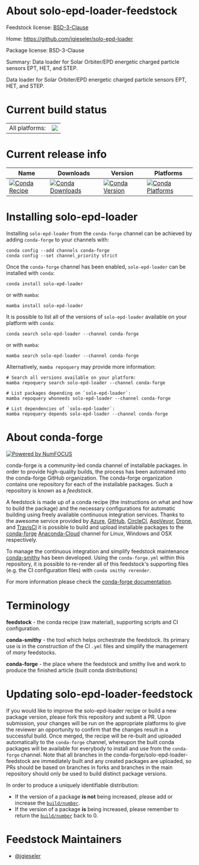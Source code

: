 About solo-epd-loader-feedstock
===============================

Feedstock license: [BSD-3-Clause](https://github.com/conda-forge/solo-epd-loader-feedstock/blob/main/LICENSE.txt)

Home: https://github.com/jgieseler/solo-epd-loader

Package license: BSD-3-Clause

Summary: Data loader for Solar Orbiter/EPD energetic charged particle sensors EPT, HET, and STEP.

Data loader for Solar Orbiter/EPD energetic charged particle sensors EPT, HET, and STEP.


Current build status
====================


<table><tr><td>All platforms:</td>
    <td>
      <a href="https://dev.azure.com/conda-forge/feedstock-builds/_build/latest?definitionId=15078&branchName=main">
        <img src="https://dev.azure.com/conda-forge/feedstock-builds/_apis/build/status/solo-epd-loader-feedstock?branchName=main">
      </a>
    </td>
  </tr>
</table>

Current release info
====================

| Name | Downloads | Version | Platforms |
| --- | --- | --- | --- |
| [![Conda Recipe](https://img.shields.io/badge/recipe-solo--epd--loader-green.svg)](https://anaconda.org/conda-forge/solo-epd-loader) | [![Conda Downloads](https://img.shields.io/conda/dn/conda-forge/solo-epd-loader.svg)](https://anaconda.org/conda-forge/solo-epd-loader) | [![Conda Version](https://img.shields.io/conda/vn/conda-forge/solo-epd-loader.svg)](https://anaconda.org/conda-forge/solo-epd-loader) | [![Conda Platforms](https://img.shields.io/conda/pn/conda-forge/solo-epd-loader.svg)](https://anaconda.org/conda-forge/solo-epd-loader) |

Installing solo-epd-loader
==========================

Installing `solo-epd-loader` from the `conda-forge` channel can be achieved by adding `conda-forge` to your channels with:

```
conda config --add channels conda-forge
conda config --set channel_priority strict
```

Once the `conda-forge` channel has been enabled, `solo-epd-loader` can be installed with `conda`:

```
conda install solo-epd-loader
```

or with `mamba`:

```
mamba install solo-epd-loader
```

It is possible to list all of the versions of `solo-epd-loader` available on your platform with `conda`:

```
conda search solo-epd-loader --channel conda-forge
```

or with `mamba`:

```
mamba search solo-epd-loader --channel conda-forge
```

Alternatively, `mamba repoquery` may provide more information:

```
# Search all versions available on your platform:
mamba repoquery search solo-epd-loader --channel conda-forge

# List packages depending on `solo-epd-loader`:
mamba repoquery whoneeds solo-epd-loader --channel conda-forge

# List dependencies of `solo-epd-loader`:
mamba repoquery depends solo-epd-loader --channel conda-forge
```


About conda-forge
=================

[![Powered by
NumFOCUS](https://img.shields.io/badge/powered%20by-NumFOCUS-orange.svg?style=flat&colorA=E1523D&colorB=007D8A)](https://numfocus.org)

conda-forge is a community-led conda channel of installable packages.
In order to provide high-quality builds, the process has been automated into the
conda-forge GitHub organization. The conda-forge organization contains one repository
for each of the installable packages. Such a repository is known as a *feedstock*.

A feedstock is made up of a conda recipe (the instructions on what and how to build
the package) and the necessary configurations for automatic building using freely
available continuous integration services. Thanks to the awesome service provided by
[Azure](https://azure.microsoft.com/en-us/services/devops/), [GitHub](https://github.com/),
[CircleCI](https://circleci.com/), [AppVeyor](https://www.appveyor.com/),
[Drone](https://cloud.drone.io/welcome), and [TravisCI](https://travis-ci.com/)
it is possible to build and upload installable packages to the
[conda-forge](https://anaconda.org/conda-forge) [Anaconda-Cloud](https://anaconda.org/)
channel for Linux, Windows and OSX respectively.

To manage the continuous integration and simplify feedstock maintenance
[conda-smithy](https://github.com/conda-forge/conda-smithy) has been developed.
Using the ``conda-forge.yml`` within this repository, it is possible to re-render all of
this feedstock's supporting files (e.g. the CI configuration files) with ``conda smithy rerender``.

For more information please check the [conda-forge documentation](https://conda-forge.org/docs/).

Terminology
===========

**feedstock** - the conda recipe (raw material), supporting scripts and CI configuration.

**conda-smithy** - the tool which helps orchestrate the feedstock.
                   Its primary use is in the construction of the CI ``.yml`` files
                   and simplify the management of *many* feedstocks.

**conda-forge** - the place where the feedstock and smithy live and work to
                  produce the finished article (built conda distributions)


Updating solo-epd-loader-feedstock
==================================

If you would like to improve the solo-epd-loader recipe or build a new
package version, please fork this repository and submit a PR. Upon submission,
your changes will be run on the appropriate platforms to give the reviewer an
opportunity to confirm that the changes result in a successful build. Once
merged, the recipe will be re-built and uploaded automatically to the
`conda-forge` channel, whereupon the built conda packages will be available for
everybody to install and use from the `conda-forge` channel.
Note that all branches in the conda-forge/solo-epd-loader-feedstock are
immediately built and any created packages are uploaded, so PRs should be based
on branches in forks and branches in the main repository should only be used to
build distinct package versions.

In order to produce a uniquely identifiable distribution:
 * If the version of a package **is not** being increased, please add or increase
   the [``build/number``](https://docs.conda.io/projects/conda-build/en/latest/resources/define-metadata.html#build-number-and-string).
 * If the version of a package **is** being increased, please remember to return
   the [``build/number``](https://docs.conda.io/projects/conda-build/en/latest/resources/define-metadata.html#build-number-and-string)
   back to 0.

Feedstock Maintainers
=====================

* [@jgieseler](https://github.com/jgieseler/)

